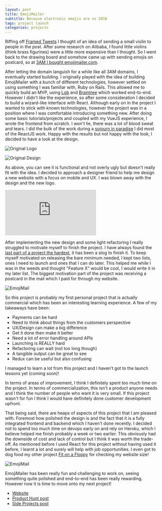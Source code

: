 ```yaml
---
layout: post
title: EmojiMailer
subtitle: Because electronic emojis are so 2016
tags: project launch
categories: projects
---
```


Riffing off [Framed Tweets](https://framedtweets.com/) I thought of an idea of sending a small violin to people in the post. After some research on Alibaba, I found little violins (think brass figurines) were a little more expensive than I thought. So I went back to the drawing board and somehow came up with sending emojis on postcard, so at [3AM I bought emojimailer.com](https://brendonbody.blog/2019/11/11/3am-domains/).

After letting the domain languish for a while like all 3AM domains, I eventually started building. I originally played with the idea of building EmojiMailer with a bunch of different technologies, however settled on using something I was familiar with, Ruby on Rails. This allowed me to quickly build an MVP, using [Lob](https://lob.com/) and [Braintree](https://www.braintreepayments.com/) which worked end-to-end. However I didn't like the experience, so after some consideration I decided to build a wizard-like interface with React. Although early on in the project I wanted to stick with known technologies, however the project was in a position where I was comfortable introducing something new. After doing some basic tutorials/projects and coupled with my VueJS experience, I wrote the frontend from scratch. I won't lie, there was a lot of blood sweat and tears. I did the bulk of the work during a [sojourn in paradise](https://brendonbody.blog/2019/06/22/digital-nomad-experiment/) I did most of the ReactJS work. Happy with the results but not happy with the look, I decided to have a look at the design.

<p class="center">
    <img src="{{site.baseurl}}/images/2019-11-22-EmojiMailer/old-logo.png" alt="Original Logo">
</p>

<p class="center">
    <img src="{{site.baseurl}}/images/2019-11-22-EmojiMailer/old-design.png" alt="Original Design">
</p>

As above, you can see it is functional and not overly ugly but doesn't really fit with the idea. I decided to approach a designer friend to help me design a new website with a focus on mobile and UX. I was blown away with the design and the new logo.

<div class='embed-container'>
    <iframe src='https://www.youtube.com/embed/olEPVYVW0Mw?rel=0' frameborder='0' allowfullscreen></iframe>
</div>

After implementing the new design and some light refactoring I really struggled to motivate myself to finish the project. I have always found the [last part of a project the hardest](https://news.ycombinator.com/item?id=17138794), it has been a slog to finish it. To keep myself motivated on releasing the bare minimum needed, I kept two lists, ones I need to launch and ones that I can do later. This helped me while I was in the weeds and thought "Feature X" would be cool, I would write it in my later list. The biggest motivation part of the project was receiving a postcard in the mail which I paid for through my website.

<p class="center">
    <img src="{{site.baseurl}}/images/2019-11-22-EmojiMailer/letter.jpg" alt="EmojiMail">
</p>

So this project is probably my first personal project that is actually commercial which has been an interesting learning experience. A few of my takeaways have been:

- Payments can be hard
- Need to think about things from the customers perspective
- UX/Design can make a big difference
- Get it done then make it better
- Need a lot of error handling around APIs
- Launching is REALLY hard
- Refactoring can wait (not too long though)
- A tangible output can be great to see
- Redux can be useful but also confusing

I managed to learn a lot from this project and I haven't got to the launch lessons yet (coming soon)!

In terms of areas of improvement, I think I definitely spent too much time on the project. In terms of commercialization, this isn't a product anyone needs and I think the number of people who want it is very small. If this project wasn't for fun I think I would have definitely done customer development upfront.

That being said, there are heaps of aspects of this project that I am pleased with. Foremost how polished the design is and the fact that it is a fully integrated frontend and backend which I haven't done recently. I decided not to spend too much time on devops early on and rely on Heroku, which I believe helped me finish probably a week or two earlier. This obviously had the downside of cost and lack of control but I think it was worth the trade-off. As mentioned before I used React for this project without having used it before, I learnt a lot and surely will help with job opportunities. I even got to dog food my other project [Fit on a Floppy](https://fitonafloppy.website/?website=https://www.emojimailer.com/) for checking my website size!

<p class="center">
    <img src="{{site.baseurl}}/images/2019-11-22-EmojiMailer/site-size.png" alt="EmojiMail">
</p>

EmojiMailer has been really fun and challenging to work on, seeing something quite polished and end-to-end has been really rewarding. However now it is time to move onto my next project!

- [Website](https://www.emojimailer.com/)
- [Product Hunt post](https://www.producthunt.com/posts/emojimailer)
- [Side Projects post](https://sideprojects.net/posts/Hs7XSKNJvK6XhaYvJ/emojimailer)
